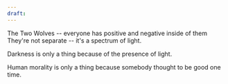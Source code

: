 ```yaml
---
draft:
---
```



The Two Wolves -- everyone has positive and negative inside of them
They're not separate -- it's a spectrum of light.

Darkness is only a thing because of the presence of light.

Human morality is only a thing because somebody thought to be good one time.
